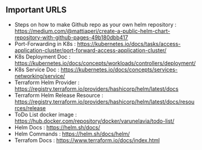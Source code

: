 ## Important URLS
- Steps on how to make Github repo as your own helm repository : https://medium.com/@mattiaperi/create-a-public-helm-chart-repository-with-github-pages-49b180dbb417
- Port-Forwarding in K8s : https://kubernetes.io/docs/tasks/access-application-cluster/port-forward-access-application-cluster/
- K8s Deployment Doc : https://kubernetes.io/docs/concepts/workloads/controllers/deployment/
- K8s Service Doc : https://kubernetes.io/docs/concepts/services-networking/service/
- Terraform Helm Provider : https://registry.terraform.io/providers/hashicorp/helm/latest/docs
- Terraform Helm Release Resource : https://registry.terraform.io/providers/hashicorp/helm/latest/docs/resources/release
- ToDo List docker image : https://hub.docker.com/repository/docker/varunelavia/todo-list/
- Helm Docs : https://helm.sh/docs/
- Helm Commands : https://helm.sh/docs/helm/
- Terrafom Docs : https://www.terraform.io/docs/index.html